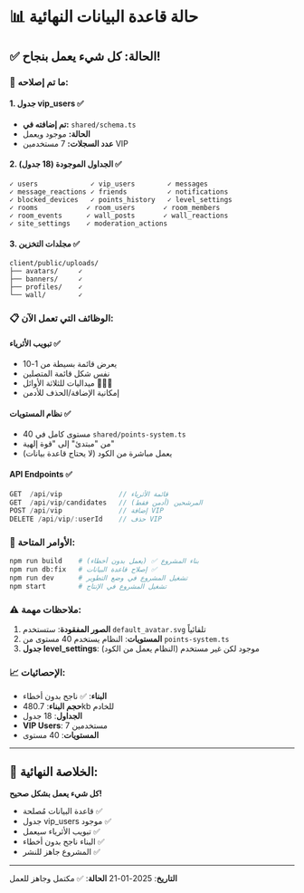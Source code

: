 # 📊 حالة قاعدة البيانات النهائية

## ✅ الحالة: كل شيء يعمل بنجاح!

### 🎯 ما تم إصلاحه:

#### 1. جدول vip_users ✅

- **تم إضافته في:** `shared/schema.ts`
- **الحالة:** موجود ويعمل
- **عدد السجلات:** 7 مستخدمين VIP

#### 2. الجداول الموجودة (18 جدول) ✅

```
✓ users             ✓ vip_users        ✓ messages
✓ message_reactions ✓ friends          ✓ notifications
✓ blocked_devices   ✓ points_history   ✓ level_settings
✓ rooms            ✓ room_users       ✓ room_members
✓ room_events      ✓ wall_posts       ✓ wall_reactions
✓ site_settings    ✓ moderation_actions
```

#### 3. مجلدات التخزين ✅

```
client/public/uploads/
├── avatars/     ✓
├── banners/     ✓
├── profiles/    ✓
└── wall/        ✓
```

### 📋 الوظائف التي تعمل الآن:

#### تبويب الأثرياء ✅

- يعرض قائمة بسيطة من 1-10
- نفس شكل قائمة المتصلين
- ميداليات للثلاثة الأوائل 🥇🥈🥉
- إمكانية الإضافة/الحذف للأدمن

#### نظام المستويات ✅

- 40 مستوى كامل في `shared/points-system.ts`
- من "مبتدئ" إلى "قوة إلهية"
- يعمل مباشرة من الكود (لا يحتاج قاعدة بيانات)

#### API Endpoints ✅

```javascript
GET  /api/vip              // قائمة الأثرياء
GET  /api/vip/candidates   // المرشحين (أدمن فقط)
POST /api/vip              // إضافة VIP
DELETE /api/vip/:userId    // حذف VIP
```

### 🚀 الأوامر المتاحة:

```bash
npm run build    # بناء المشروع ✅ (يعمل بدون أخطاء)
npm run db:fix   # إصلاح قاعدة البيانات ✅
npm run dev      # تشغيل المشروع في وضع التطوير
npm start        # تشغيل المشروع في الإنتاج
```

### ⚠️ ملاحظات مهمة:

1. **الصور المفقودة**: ستستخدم `default_avatar.svg` تلقائياً
2. **المستويات**: النظام يستخدم 40 مستوى من `points-system.ts`
3. **جدول level_settings**: موجود لكن غير مستخدم (النظام يعمل من الكود)

### 📈 الإحصائيات:

- **البناء**: ✅ ناجح بدون أخطاء
- **حجم البناء**: 480.7kb للخادم
- **الجداول**: 18 جدول
- **VIP Users**: 7 مستخدمين
- **المستويات**: 40 مستوى

---

## 🎉 الخلاصة النهائية:

**كل شيء يعمل بشكل صحيح!**

- قاعدة البيانات مُصلحة ✅
- جدول vip_users موجود ✅
- تبويب الأثرياء سيعمل ✅
- البناء ناجح بدون أخطاء ✅
- المشروع جاهز للنشر ✅

---

**التاريخ**: 2025-01-21
**الحالة**: ✅ مكتمل وجاهز للعمل
